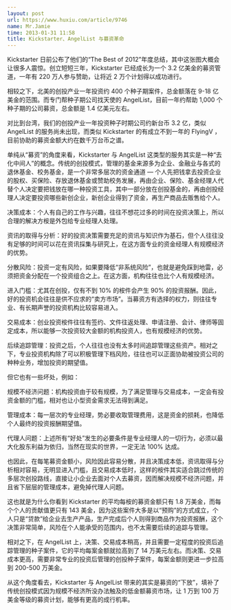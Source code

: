 ```yaml
---
layout: post
url: https://www.huxiu.com/article/9746
name: Mr.Jamie
time: 2013-01-31 11:58
title: Kickstarter、AngelList 与募资革命
---
```

Kickstarter 日前公布了他们的“The Best of 2012”年度总结，其中这张图大概会让很多人震惊。创立短短三年，Kickstarter 已经成长为一个 3.2 亿美金的募资管道，一年有 220 万人参与赞助，让将近 2 万个计划得以成功进行。

相较之下，北美的创投产业一年投资约 400 个种子期案件，总金额落在 9-18 亿美金的范围。而专门帮种子期公司找天使的 AngelList，目前一年约帮助 1,000 个种子期的公司募资，总金额是 1.4 亿美元左右。

对比到台湾，我们的创投产业一年投资种子时期公司约新台币 3.2 亿，类似 AngelList 的服务尚未出现，而类似 Kickstarter 的有成立不到一年的 FlyingV ，目前协助的募资金额大约在数千万台币之谱。

单纯从“募资”的角度来看，Kickstarter 与 AngelList 这类型的服务其实是一种“去化中间人”的概念。传统的创投模式，管理的基金来源多为企业、金融业与各式的退休基金、校务基金，是一个非常多层次的资金通道 — 个人先把钱拿去投资企业的股权、买保险、存放退休基金或赞助校务发展，再由企业、保险、基金经理人代替个人决定要把钱放在哪一种投资工具，其中一部分放在创投基金的，再由创投经理人决定要投资哪些新创企业，新创企业得到了资金，再生产商品去贩售给个人。

决策成本：个人有自己的工作与兴趣，往往不想花过多的时间在投资决策上，所以合理的解决方桉是外包给专业经理人处理。

资讯的取得与分析：好的投资决策需要充足的资讯与知识作为基石，但个人往往没有足够的时间可以花在资讯採集与研究上，在这方面专业的资金经理人有规模经济的优势。

分散风险：投资一定有风险，如果要降低“非系统风险”，也就是避免踩到地雷，必须把资金分配在一个投资组合之上。在这方面，机构往往也比个人有规模经济。

进入门槛：尤其在创投，仅有不到 10% 的桉件会产生 90% 的投资报酬。因此，好的投资机会往往是供不应求的“卖方市场”。当募资方有选择的权力，则往往专业、有长期声誉的投资机构比较容易进入。

交易成本：创业投资桉件往往有签约、文件往返处理、申请注册、会计、律师等固定成本，所以能够一次投资较大金额的机构投资人，也有规模经济的优势。

后续追踪管理：投资之后，个人往往也没有太多时间追踪管理这些资产。相对之下，专业投资机构除了可以积极管理下档风险，往往也可以正面协助被投资公司的种种业务，增加投资的期望值。

但它也有一些坏处，例如：

规模不经济问题：机构投资由于较有规模，为了满足管理与交易成本，一定会有投资金额的门槛，相对也让小型资金需求无法得到满足。

管理成本：每一层次的专业经理，势必要收取管理费用，这是资金的损耗，也降低个人最终的投资报酬期望值。

代理人问题：上述所有“好处”发生的必要条件是专业经理人的一切行为，必须以最大化股东利益为依归，当然在现实的世界，一定无法 100% 达成。

也因此，在每笔募资金额小，风险因此容易分散，并且决策成本低，资讯取得与分析相对容易，无明显进入门槛，且交易成本低时，这样的桉件其实适合跳过传统的多层次创投路线，直接让小企业去面对个人去募资，因而解决规模不经济问题，并且省下层层的管理成本，避免掉代理人问题。

这也就是为什么你看到 Kickstarter 的平均每桉的募资金额只有 1.8 万美金，而每个个人的贡献值更只有 143 美金，因为这些案件大多是以“预购”的方式成立，个人只是“贷款”给企业去生产产品，生产完成后个人则得到商品作为投资报酬，这个决策非常简单，风险在个人能承受的范围内，也不太需要后续的追踪与管理。

相对之下，在 AngelList 上，决策、交易成本稍高，并且需要一定程度的投资后追踪管理的种子案件，它的平均每案金额就拉高到了 14 万美元左右。而决策、交易成本更高，需要非常专业的投资后管理的创投种子案件，每案金额则更进一步拉高到 200-500 万美金。

从这个角度看去，Kickstarter 与 AngelList 带来的其实是募资的“下放”，填补了传统创投模式因为规模不经济所没办法触及的低金额募资市场，让 1 万到 100 万美金等级的募资计划，能够有更高的成行机率。

